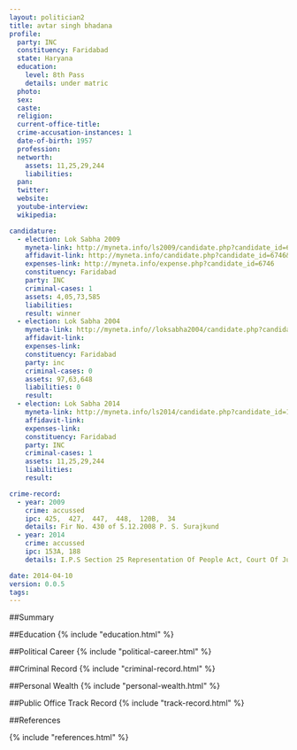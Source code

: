 ```yaml
---
layout: politician2
title: avtar singh bhadana
profile: 
  party: INC
  constituency: Faridabad
  state: Haryana
  education: 
    level: 8th Pass
    details: under matric
  photo: 
  sex: 
  caste: 
  religion: 
  current-office-title: 
  crime-accusation-instances: 1
  date-of-birth: 1957
  profession: 
  networth: 
    assets: 11,25,29,244
    liabilities: 
  pan: 
  twitter: 
  website: 
  youtube-interview: 
  wikipedia: 

candidature: 
  - election: Lok Sabha 2009
    myneta-link: http://myneta.info/ls2009/candidate.php?candidate_id=6746
    affidavit-link: http://myneta.info/candidate.php?candidate_id=6746&scan=original
    expenses-link: http://myneta.info/expense.php?candidate_id=6746
    constituency: Faridabad 
    party: INC
    criminal-cases: 1
    assets: 4,05,73,585
    liabilities: 
    result: winner 
  - election: Lok Sabha 2004
    myneta-link: http://myneta.info//loksabha2004/candidate.php?candidate_id=1222
    affidavit-link: 
    expenses-link: 
    constituency: Faridabad 
    party: inc
    criminal-cases: 0
    assets: 97,63,648
    liabilities: 0
    result:  
  - election: Lok Sabha 2014
    myneta-link: http://myneta.info/ls2014/candidate.php?candidate_id=1272
    affidavit-link: 
    expenses-link: 
    constituency: Faridabad 
    party: INC
    criminal-cases: 1
    assets: 11,25,29,244
    liabilities: 
    result:  

crime-record: 
  - year: 2009
    crime: accussed
    ipc: 425,  427,  447,  448,  120B,  34
    details: Fir No. 430 of 5.12.2008 P. S. Surajkund 
  - year: 2014
    crime: accussed
    ipc: 153A, 188
    details: I.P.S Section 25 Representation Of People Act, Court Of Judicial Magistrate Mawana Meerut Case No 122/2012 Cognizance 06/04/2012 Criminal Misc Application Filed Quashing Of Case Under Section 482 Criminal Procedure Code Pending Cefore Hounourable High Court Of Allahabad 

date: 2014-04-10
version: 0.0.5
tags: 
---
```


##Summary


##Education
{% include "education.html" %}


##Political Career
{% include "political-career.html" %}


##Criminal Record
{% include "criminal-record.html" %}


##Personal Wealth
{% include "personal-wealth.html" %}


##Public Office Track Record
{% include "track-record.html" %}


##References


{% include "references.html" %}
